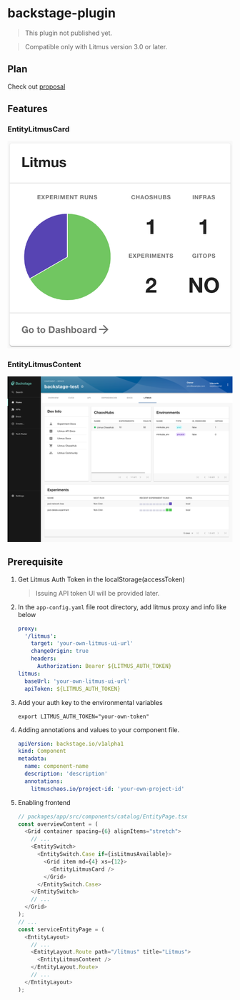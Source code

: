 # backstage-plugin

> This plugin not published yet.

> Compatible only with Litmus version 3.0 or later.

## Plan

Check out [proposal](https://docs.google.com/document/d/1_ePJ36DwFrhFPhcxhxXX__yiNzW1KDL83L2lfF8oIcA/edit?usp=sharing)

## Features

### EntityLitmusCard

![EntityLitmusCard](./docs/EntityLitmusCard.png)

### EntityLitmusContent

![EntityLitmusContent](./docs/EntityLitmusContent.png)

## Prerequisite

1. Get Litmus Auth Token in the localStorage(accessToken)
   > Issuing API token UI will be provided later.
2. In the `app-config.yaml` file root directory, add litmus proxy and info like below
   ```yaml
   proxy:
     '/litmus':
       target: 'your-own-litmus-ui-url'
       changeOrigin: true
       headers:
         Authorization: Bearer ${LITMUS_AUTH_TOKEN}
   litmus:
     baseUrl: 'your-own-litmus-ui-url'
     apiToken: ${LITMUS_AUTH_TOKEN}
   ```
3. Add your auth key to the environmental variables
   ```shell
   export LITMUS_AUTH_TOKEN="your-own-token"
   ```
4. Adding annotations and values to your component file.
   ```yaml
   apiVersion: backstage.io/v1alpha1
   kind: Component
   metadata:
     name: component-name
     description: 'description'
     annotations:
       litmuschaos.io/project-id: 'your-own-project-id'
   ```
5. Enabling frontend

   ```ts
   // packages/app/src/components/catalog/EntityPage.tsx
   const overviewContent = (
     <Grid container spacing={6} alignItems="stretch">
       // ...
       <EntitySwitch>
         <EntitySwitch.Case if={isLitmusAvailable}>
           <Grid item md={4} xs={12}>
             <EntityLitmusCard />
           </Grid>
         </EntitySwitch.Case>
       </EntitySwitch>
       // ...
     </Grid>
   );
   // ...
   const serviceEntityPage = (
     <EntityLayout>
       // ...
       <EntityLayout.Route path="/litmus" title="Litmus">
         <EntityLitmusContent />
       </EntityLayout.Route>
       // ...
     </EntityLayout>
   );
   ```
